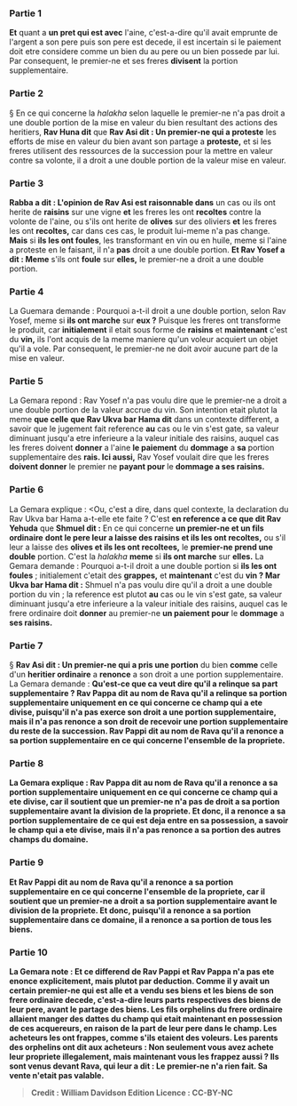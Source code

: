 
### Partie 1
<b>Et</b> quant a <b>un pret qui est avec</b> l'aine, c'est-a-dire qu'il avait emprunte de l'argent a son pere puis son pere est decede, il est incertain si le paiement doit etre considere comme un bien du au pere ou un bien possede par lui. Par consequent, le premier-ne et ses freres <b>divisent</b> la portion supplementaire.

### Partie 2
§ En ce qui concerne la <i>halakha</i> selon laquelle le premier-ne n'a pas droit a une double portion de la mise en valeur du bien resultant des actions des heritiers, <b>Rav Huna dit</b> que <b>Rav Asi dit : Un premier-ne qui a proteste</b> les efforts de mise en valeur du bien avant son partage a <b>proteste,</b> et si les freres utilisent des ressources de la succession pour la mettre en valeur contre sa volonte, il a droit a une double portion de la valeur mise en valeur.

### Partie 3
<b>Rabba a dit : L'opinion de Rav Asi est raisonnable dans</b> un cas ou ils ont herite de <b>raisins</b> sur une vigne <b>et</b> les freres les ont <b>recoltes</b> contre la volonte de l'aine, ou s'ils ont herite de <b>olives</b> sur des oliviers <b>et</b> les freres les ont <b>recoltes,</b> car dans ces cas, le produit lui-meme n'a pas change. <b>Mais</b> si <b>ils les ont foules</b>, les transformant en vin ou en huile, meme si l'aine a proteste en le faisant, il n'a <b>pas</b> droit a une double portion. <b>Et Rav Yosef a dit : Meme</b> s'ils ont <b>foule</b> sur <b>elles,</b> le premier-ne a droit a une double portion.

### Partie 4
La Guemara demande : Pourquoi a-t-il droit a une double portion, selon Rav Yosef, meme si <b>ils ont marche</b> sur <b>eux ?</b> Puisque les freres ont transforme le produit, car <b>initialement</b> il etait sous forme de <b>raisins</b> et <b>maintenant</b> c'est du <b>vin,</b> ils l'ont acquis de la meme maniere qu'un voleur acquiert un objet qu'il a vole. Par consequent, le premier-ne ne doit avoir aucune part de la mise en valeur.

### Partie 5
La Gemara repond : Rav Yosef n'a pas voulu dire que le premier-ne a droit a une double portion de la valeur accrue du vin. Son intention etait plutot la meme <b>que celle</b> <b>que Rav Ukva bar Hama dit</b> dans un contexte different, a savoir que le jugement fait reference <b>au</b> cas ou le vin s'est gate, sa valeur diminuant jusqu'a etre inferieure a la valeur initiale des raisins, auquel cas les freres doivent <b>donner</b> a l'aine <b>le paiement</b> du <b>dommage</b> a <b>sa</b> portion supplementaire des <b>rais. Ici aussi,</b> Rav Yosef voulait dire que les freres <b>doivent donner</b> le premier ne <b>payant pour</b> le <b>dommage a ses raisins.</b>

### Partie 6
La Gemara explique : <Ou,</b> c'est a dire, dans quel contexte, la declaration du Rav Ukva bar Hama a-t-elle ete faite ? </b> C'est <b>en reference a ce que dit Rav Yehuda</b> que <b>Shmuel dit :</b> En ce qui concerne <b>un premier-ne et un fils ordinaire</b> <b>dont le pere leur a laisse des raisins et ils les ont recoltes,</b> ou s'il leur a laisse des <b>olives et ils les ont recoltees,</b> le <b>premier-ne prend une double</b> portion. C'est la <i>halakha</i> <b>meme</b> si <b>ils ont marche</b> sur <b>elles.</b> La Gemara demande : Pourquoi a-t-il droit a une double portion si <b>ils les ont foules</b> ; initialement</b> c'etait des <b>grappes,</b> et <b>maintenant</b> c'est du <b>vin ? Mar Ukva bar Hama dit :</b> Shmuel n'a pas voulu dire qu'il a droit a une double portion du vin ; la reference est plutot <b>au</b> cas ou le vin s'est gate, sa valeur diminuant jusqu'a etre inferieure a la valeur initiale des raisins, auquel cas le frere ordinaire doit <b>donner</b> au premier-ne <b>un paiement pour</b> le <b>dommage</b> a <b>ses raisins.</b>

### Partie 7
§ <b>Rav Asi dit : Un premier-ne qui a pris une portion</b> du bien <b>comme</b> celle d'un <b>heritier ordinaire</b> a <b>renonce</b> a son droit a une portion supplementaire. La Gemara demande : <b>Qu'est-ce que ca veut dire qu'il a <b>relinque</b> sa part supplementaire ? <b>Rav Pappa dit au nom de Rava</b> qu'il a <b>relinque</b> sa portion supplementaire uniquement <b>en ce qui concerne ce champ</b> qui a ete divise, puisqu'il n'a pas exerce son droit a une portion supplementaire, mais il n'a pas renonce a son droit de recevoir une portion supplementaire du reste de la succession. <b>Rav Pappi dit au nom de Rava</b> qu'il a <b>renonce</b> a sa portion supplementaire <b>en ce qui concerne l'ensemble</b> de <b>la propriete.</b>

### Partie 8
La Gemara explique : <b>Rav Pappa dit au nom de Rava</b> qu'il a <b>renonce</b> a sa portion supplementaire uniquement <b>en ce qui concerne ce champ</b> qui a ete divise, car il <b>soutient</b> que <b>un premier-ne n'a pas</b> de droit a sa portion supplementaire <b>avant</b> la <b>division</b> de la propriete. <b>Et</b> donc, il <b>a renonce</b> a sa portion supplementaire de <b>ce qui est deja <b>entre en sa possession,</b> a savoir le champ qui a ete divise, mais il <b>n'a pas renonce</b> a sa portion des <b>autres</b> champs du domaine.

### Partie 9
<b>Et Rav Pappi dit au nom de Rava</b> qu'il a <b>renonce</b> a sa portion supplementaire <b>en ce qui concerne l'ensemble</b> de <b>la propriete,</b> car <b>il soutient</b> que <b>un premier-ne a</b> droit a sa portion supplementaire <b>avant</b> le <b>division</b> de la propriete. <b>Et</b> donc, <b>puisqu'il a <b>renonce</b> a sa portion supplementaire <b>dans ce</b> domaine, il <b>a renonce</b> a sa portion <b>de tous</b> les biens.

### Partie 10
La Gemara note : <b>Et ce</b> differend <b>de Rav Pappi et Rav Pappa n'a pas ete enonce explicitement, mais plutot par deduction. Comme</b> il y avait <b>un certain premier-ne qui est alle</b> et a <b>vendu ses biens et</b> les biens <b>de</b> son frere <b>ordinaire</b> decede, c'est-a-dire leurs parts respectives des biens de leur pere, avant le partage des biens. Les <b>fils orphelins</b> du frere <b>ordinaire</b> <b>allaient manger des dattes du</b> champ qui etait maintenant en possession de <b>ces acquereurs,</b> en raison de la part de leur pere dans le champ. Les acheteurs <b>les ont frappes,</b> comme s'ils etaient des voleurs. Les <b>parents</b> des orphelins <b>ont dit</b> aux acheteurs : <b>Non seulement vous avez achete leur propriete</b> illegalement, <b>mais maintenant vous les frappez aussi ? Ils sont venus devant Rava,</b> qui leur a <b>dit : </b> Le premier-ne <b>n'a rien fait.</b> Sa vente n'etait pas valable.

>Credit : William Davidson Edition
>Licence : CC-BY-NC